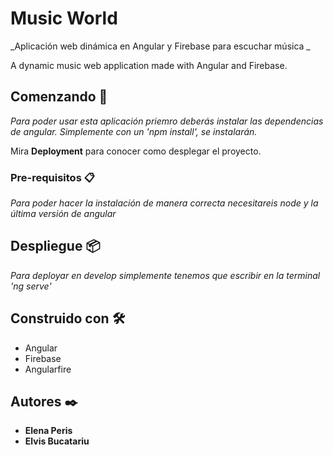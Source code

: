 # Music World

_Aplicación web dinámica en Angular y Firebase para escuchar música _

A dynamic music web application made with Angular and Firebase.

## Comenzando 🚀

_Para poder usar esta aplicación priemro deberás instalar las dependencias de angular. Simplemente con un 'npm install', se instalarán._

Mira **Deployment** para conocer como desplegar el proyecto.


### Pre-requisitos 📋

_Para poder hacer la instalación de manera correcta necesitareis node y la última versión de angular_


## Despliegue 📦

_Para deployar en develop simplemente tenemos que escribir en la terminal 'ng serve'_

## Construido con 🛠️

* Angular
* Firebase
* Angularfire


## Autores ✒️

* **Elena Peris** 
* **Elvis Bucatariu**
